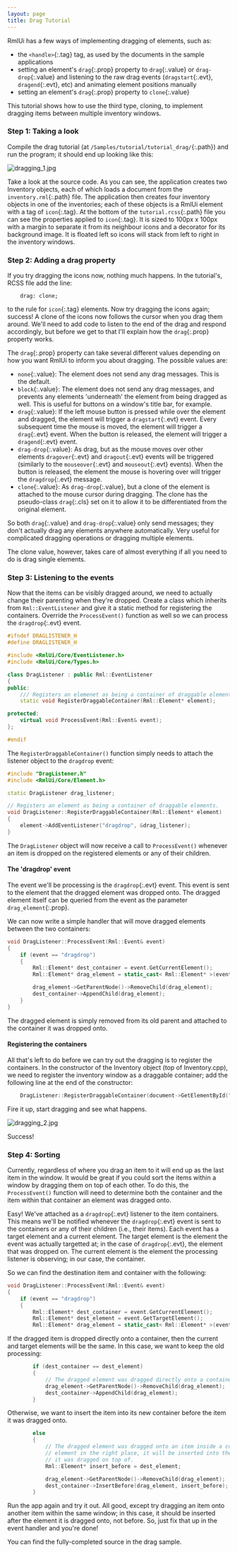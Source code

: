 ```yaml
---
layout: page
title: Drag Tutorial
---
```


RmlUi has a few ways of implementing dragging of elements, such as:

* the `<handle>`{:.tag} tag, as used by the documents in the sample applications
* setting an element's `drag`{:.prop} property to `drag`{:.value} or `drag-drop`{:.value} and listening to the raw drag events (`dragstart`{:.evt}, `dragend`{:.evt}, etc) and animating element positions manually
* setting an element's `drag`{:.prop} property to `clone`{:.value}

This tutorial shows how to use the third type, cloning, to implement dragging items between multiple inventory windows.

### Step 1: Taking a look

Compile the drag tutorial (at `/Samples/tutorial/tutorial_drag/`{:.path}) and run the program; it should end up looking like this:

![dragging_1.jpg](dragging_1.jpg)

Take a look at the source code. As you can see, the application creates two Inventory objects, each of which loads a document from the `inventory.rml`{:.path} file. The application then creates four inventory objects in one of the inventories; each of these objects is a RmlUi element with a tag of `icon`{:.tag}. At the bottom of the `tutorial.rcss`{:.path} file you can see the properties applied to `icon`{:.tag}. It is sized to 100px x 100px with a margin to separate it from its neighbour icons and a decorator for its background image. It is floated left so icons will stack from left to right in the inventory windows.

### Step 2: Adding a drag property

If you try dragging the icons now, nothing much happens. In the tutorial's, RCSS file add the line:

```
	drag: clone;
```

to the rule for `icon`{:.tag} elements. Now try dragging the icons again; success! A clone of the icons now follows the cursor when you drag them around. We'll need to add code to listen to the end of the drag and respond accordingly, but before we get to that I'll explain how the `drag`{:.prop} property works.

The `drag`{:.prop} property can take several different values depending on how you want RmlUi to inform you about dragging. The possible values are:

* `none`{:.value}: The element does not send any drag messages. This is the default.
* `block`{:.value}: The element does not send any drag messages, and prevents any elements 'underneath' the element from being dragged as well. This is useful for buttons on a window's title bar, for example.
* `drag`{:.value}: If the left mouse button is pressed while over the element and dragged, the element will trigger a `dragstart`{:.evt} event. Every subsequent time the mouse is moved, the element will trigger a `drag`{:.evt} event. When the button is released, the element will trigger a `dragend`{:.evt} event.
* `drag-drop`{:.value}: As drag, but as the mouse moves over other elements `dragover`{:.evt} and `dragout`{:.evt} events will be triggered (similarly to the `mouseover`{:.evt} and `mouseout`{:.evt} events). When the button is released, the element the mouse is hovering over will trigger the `dragdrop`{:.evt} message.
* `clone`{:.value}: As `drag-drop`{:.value}, but a clone of the element is attached to the mouse cursor during dragging. The clone has the pseudo-class `drag`{:.cls} set on it to allow it to be differentiated from the original element.

So both `drag`{:.value} and `drag-drop`{:.value} only send messages; they don't actually drag any elements anywhere automatically. Very useful for complicated dragging operations or dragging multiple elements.

The clone value, however, takes care of almost everything if all you need to do is drag single elements.

### Step 3: Listening to the events

Now that the items can be visibly dragged around, we need to actually change their parenting when they're dropped. Create a class which inherits from `Rml::EventListener` and give it a static method for registering the containers. Override the `ProcessEvent()` function as well so we can process the `dragdrop`{:.evt} event.

```cpp
#ifndef DRAGLISTENER_H
#define DRAGLISTENER_H

#include <RmlUi/Core/EventListener.h>
#include <RmlUi/Core/Types.h>

class DragListener : public Rml::EventListener
{
public:
	/// Registers an elemenet as being a container of draggable elements.
	static void RegisterDraggableContainer(Rml::Element* element);

protected:
	virtual void ProcessEvent(Rml::Event& event);
};

#endif
```

The `RegisterDraggableContainer()` function simply needs to attach the listener object to the `dragdrop` event:

```cpp
#include "DragListener.h"
#include <RmlUi/Core/Element.h>

static DragListener drag_listener;

// Registers an element as being a container of draggable elements.
void DragListener::RegisterDraggableContainer(Rml::Element* element)
{
	element->AddEventListener("dragdrop", &drag_listener);
}
```

The `DragListener` object will now receive a call to `ProcessEvent()` whenever an item is dropped on the registered elements or any of their children.

#### The 'dragdrop' event

The event we'll be processing is the `dragdrop`{:.evt} event. This event is sent to the element that the dragged element was dropped onto. The dragged element itself can be queried from the event as the parameter `drag_element`{:.prop}.

We can now write a simple handler that will move dragged elements between the two containers:

```cpp
void DragListener::ProcessEvent(Rml::Event& event)
{
	if (event == "dragdrop")
	{
		Rml::Element* dest_container = event.GetCurrentElement();
		Rml::Element* drag_element = static_cast< Rml::Element* >(event.GetParameter< void* >("drag_element", NULL));

		drag_element->GetParentNode()->RemoveChild(drag_element);
		dest_container->AppendChild(drag_element);
	}
}
```

The dragged element is simply removed from its old parent and attached to the container it was dropped onto.

#### Registering the containers

All that's left to do before we can try out the dragging is to register the containers. In the constructor of the Inventory object (top of Inventory.cpp), we need to register the inventory window as a draggable container; add the following line at the end of the constructor:

```cpp
	DragListener::RegisterDraggableContainer(document->GetElementById("content"));
```

Fire it up, start dragging and see what happens.

![dragging_2.jpg](dragging_2.jpg)

Success!

### Step 4: Sorting

Currently, regardless of where you drag an item to it will end up as the last item in the window. It would be great if you could sort the items within a window by dragging them on top of each other. To do this, the `ProcessEvent()` function will need to determine both the container and the item within that container an element was dragged onto.

Easy! We've attached as a `dragdrop`{:.evt} listener to the item containers. This means we'll be notified whenever the `dragdrop`{:.evt} event is sent to the containers or any of their children (i.e., their items). Each event has a target element and a current element. The target element is the element the event was actually targetted at; in the case of `dragdrop`{:.evt}, the element that was dropped on. The current element is the element the processing listener is observing; in our case, the container.

So we can find the destination item and container with the following:

```cpp
void DragListener::ProcessEvent(Rml::Event& event)
{
	if (event == "dragdrop")
	{
		Rml::Element* dest_container = event.GetCurrentElement();
		Rml::Element* dest_element = event.GetTargetElement();
		Rml::Element* drag_element = static_cast< Rml::Element* >(event.GetParameter< void* >("drag_element", NULL));
```

If the dragged item is dropped directly onto a container, then the current and target elements will be the same. In this case, we want to keep the old processing:

```cpp
		if (dest_container == dest_element)
		{
			// The dragged element was dragged directly onto a container.
			drag_element->GetParentNode()->RemoveChild(drag_element);
			dest_container->AppendChild(drag_element);
		}
```

Otherwise, we want to insert the item into its new container before the item it was dragged onto.

```cpp
		else
		{
			// The dragged element was dragged onto an item inside a container. In order to get the
			// element in the right place, it will be inserted into the container before the item
			// it was dragged on top of.
			Rml::Element* insert_before = dest_element;

			drag_element->GetParentNode()->RemoveChild(drag_element);
			dest_container->InsertBefore(drag_element, insert_before);
		}
```

Run the app again and try it out. All good, except try dragging an item onto another item within the same window; in this case, it should be inserted after the element it is dragged onto, not before. So, just fix that up in the event handler and you're done!

You can find the fully-completed source in the drag sample.

